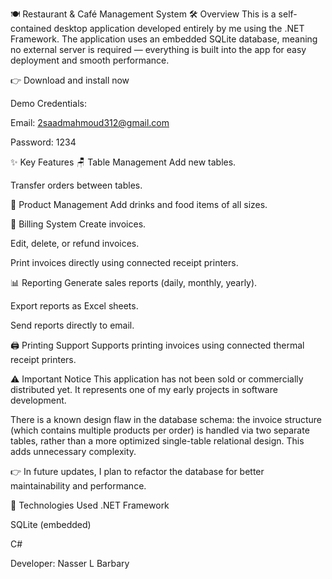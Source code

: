 🍽️ Restaurant & Café Management System
🛠 Overview
This is a self-contained desktop application developed entirely by me using the .NET Framework. The application uses an embedded SQLite database, meaning no external server is required — everything is built into the app for easy deployment and smooth performance.

👉 Download and install now

Demo Credentials:

Email: 2saadmahmoud312@gmail.com

Password: 1234

✨ Key Features
🪑 Table Management
Add new tables.

Transfer orders between tables.

🥤 Product Management
Add drinks and food items of all sizes.

🧾 Billing System
Create invoices.

Edit, delete, or refund invoices.

Print invoices directly using connected receipt printers.

📊 Reporting
Generate sales reports (daily, monthly, yearly).

Export reports as Excel sheets.

Send reports directly to email.

🖨 Printing Support
Supports printing invoices using connected thermal receipt printers.

⚠️ Important Notice
This application has not been sold or commercially distributed yet. It represents one of my early projects in software development.

There is a known design flaw in the database schema: the invoice structure (which contains multiple products per order) is handled via two separate tables, rather than a more optimized single-table relational design. This adds unnecessary complexity.

👉 In future updates, I plan to refactor the database for better maintainability and performance.

🚀 Technologies Used
.NET Framework

SQLite (embedded)

C#

Developer: Nasser L Barbary
